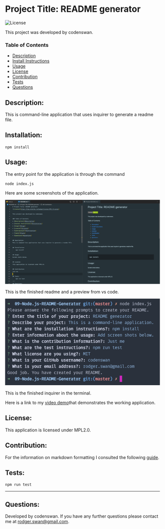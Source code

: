 # Project Title: README generator
![License](https://img.shields.io/badge/License-MPL2.0-green)

This project was developed by codenswan.

### Table of Contents
* [Description](#Description)
* [Install Instructions](#Installation)
* [Usage](#Usage)
* [License](#License)
* [Contribution](#Contribution)
* [Tests](#Tests)
* [Questions](#Questions)

## Description:
This is command-line application that uses inquirer to generate a readme file.

## Installation:
    npm install
    
## Usage:
The entry point for the application is through the command 

```
node index.js
```

Here are some screenshots of the application. 

![](Assets/Screen%20Shot%202020-07-20%20at%206.24.15%20pm.png)

This is the finished readme and a preview from vs code.


![](Assets/Screen%20Shot%202020-07-20%20at%206.26.02%20pm.png)

This is the finished inquirer in the terminal.

Here is a link to my [video demo](https://youtu.be/-EmBTYIDLuE)that demonstrates the working application.

## License:
This application is licensed under MPL2.0.

## Contribution:
For the information on markdown formatting I consulted the following [guide](https://guides.github.com/features/mastering-markdown/). 

## Tests:
    npm run test
---
## Questions:
Developed by codenswan. 
If you have any further questions please contact me at [rodger.swan@gmail.com](mailto:rodger.swan@gmail.com).
